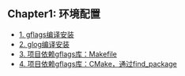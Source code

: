 ## Chapter1: 环境配置

- [1. gflags编译安装](recipe-01/README.md)
- [2. glog编译安装](recipe-02/README.md)
- [3. 项目依赖gflags库：Makefile](recipe-03/README.md)
- [4. 项目依赖gflags库：CMake，通过find_package](recipe-04/README.md)

